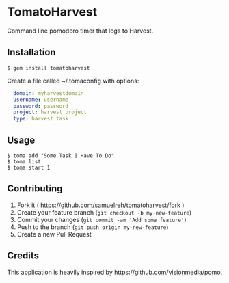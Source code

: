 # TomatoHarvest
Command line pomodoro timer that logs to Harvest.

## Installation

    $ gem install tomatoharvest
    
Create a file called ~/.tomaconfig with options:
```yaml
  domain: myharvestdomain
  username: username
  password: password
  project: harvest project
  type: harvest task
```

## Usage

    $ toma add "Some Task I Have To Do"
    $ toma list
    $ toma start 1

## Contributing

1. Fork it ( https://github.com/samuelreh/tomatoharvest/fork )
2. Create your feature branch (`git checkout -b my-new-feature`)
3. Commit your changes (`git commit -am 'Add some feature'`)
4. Push to the branch (`git push origin my-new-feature`)
5. Create a new Pull Request

## Credits
This application is heavily inspired by https://github.com/visionmedia/pomo.
